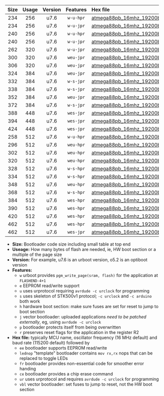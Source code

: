|Size|Usage|Version|Features|Hex file|
|:-:|:-:|:-:|:-:|:--|
|234|256|u7.6|`w-u-hpr`|[atmega88pb_16mhz_19200bps_ur.hex](https://raw.githubusercontent.com/stefanrueger/urboot/main//atmega88pb_16mhz_19200bps_ur.hex)|
|234|256|u7.6|`w-u-jpr`|[atmega88pb_16mhz_19200bps_ur_vbl.hex](https://raw.githubusercontent.com/stefanrueger/urboot/main//atmega88pb_16mhz_19200bps_ur_vbl.hex)|
|240|256|u7.6|`w-u-hpr`|[atmega88pb_16mhz_19200bps_lednop_ur.hex](https://raw.githubusercontent.com/stefanrueger/urboot/main//atmega88pb_16mhz_19200bps_lednop_ur.hex)|
|240|256|u7.6|`w-u-jpr`|[atmega88pb_16mhz_19200bps_lednop_ur_vbl.hex](https://raw.githubusercontent.com/stefanrueger/urboot/main//atmega88pb_16mhz_19200bps_lednop_ur_vbl.hex)|
|262|320|u7.6|`w-u-jpr`|[atmega88pb_16mhz_19200bps_lednop_fr_ur_vbl.hex](https://raw.githubusercontent.com/stefanrueger/urboot/main//atmega88pb_16mhz_19200bps_lednop_fr_ur_vbl.hex)|
|300|320|u7.6|`weu-jpr`|[atmega88pb_16mhz_19200bps_ee_ur_vbl.hex](https://raw.githubusercontent.com/stefanrueger/urboot/main//atmega88pb_16mhz_19200bps_ee_ur_vbl.hex)|
|306|320|u7.6|`weu-jpr`|[atmega88pb_16mhz_19200bps_ee_lednop_ur_vbl.hex](https://raw.githubusercontent.com/stefanrueger/urboot/main//atmega88pb_16mhz_19200bps_ee_lednop_ur_vbl.hex)|
|324|384|u7.6|`weu-jpr`|[atmega88pb_16mhz_19200bps_ee_lednop_fr_ur_vbl.hex](https://raw.githubusercontent.com/stefanrueger/urboot/main//atmega88pb_16mhz_19200bps_ee_lednop_fr_ur_vbl.hex)|
|332|384|u7.6|`w-s-jpr`|[atmega88pb_16mhz_19200bps_vbl.hex](https://raw.githubusercontent.com/stefanrueger/urboot/main//atmega88pb_16mhz_19200bps_vbl.hex)|
|338|384|u7.6|`w-s-jpr`|[atmega88pb_16mhz_19200bps_lednop_vbl.hex](https://raw.githubusercontent.com/stefanrueger/urboot/main//atmega88pb_16mhz_19200bps_lednop_vbl.hex)|
|352|384|u7.6|`weu-jpr`|[atmega88pb_16mhz_19200bps_ee_lednop_fr_ce_ur_vbl.hex](https://raw.githubusercontent.com/stefanrueger/urboot/main//atmega88pb_16mhz_19200bps_ee_lednop_fr_ce_ur_vbl.hex)|
|372|384|u7.6|`w-s-jpr`|[atmega88pb_16mhz_19200bps_lednop_fr_vbl.hex](https://raw.githubusercontent.com/stefanrueger/urboot/main//atmega88pb_16mhz_19200bps_lednop_fr_vbl.hex)|
|388|448|u7.6|`wes-jpr`|[atmega88pb_16mhz_19200bps_ee_vbl.hex](https://raw.githubusercontent.com/stefanrueger/urboot/main//atmega88pb_16mhz_19200bps_ee_vbl.hex)|
|394|448|u7.6|`wes-jpr`|[atmega88pb_16mhz_19200bps_ee_lednop_vbl.hex](https://raw.githubusercontent.com/stefanrueger/urboot/main//atmega88pb_16mhz_19200bps_ee_lednop_vbl.hex)|
|424|448|u7.6|`wes-jpr`|[atmega88pb_16mhz_19200bps_ee_lednop_fr_vbl.hex](https://raw.githubusercontent.com/stefanrueger/urboot/main//atmega88pb_16mhz_19200bps_ee_lednop_fr_vbl.hex)|
|258|512|u7.6|`w-u-hpr`|[atmega88pb_16mhz_19200bps_lednop_fr_ur.hex](https://raw.githubusercontent.com/stefanrueger/urboot/main//atmega88pb_16mhz_19200bps_lednop_fr_ur.hex)|
|296|512|u7.6|`weu-hpr`|[atmega88pb_16mhz_19200bps_ee_ur.hex](https://raw.githubusercontent.com/stefanrueger/urboot/main//atmega88pb_16mhz_19200bps_ee_ur.hex)|
|302|512|u7.6|`weu-hpr`|[atmega88pb_16mhz_19200bps_ee_lednop_ur.hex](https://raw.githubusercontent.com/stefanrueger/urboot/main//atmega88pb_16mhz_19200bps_ee_lednop_ur.hex)|
|320|512|u7.6|`weu-hpr`|[atmega88pb_16mhz_19200bps_ee_lednop_fr_ur.hex](https://raw.githubusercontent.com/stefanrueger/urboot/main//atmega88pb_16mhz_19200bps_ee_lednop_fr_ur.hex)|
|328|512|u7.6|`w-s-hpr`|[atmega88pb_16mhz_19200bps.hex](https://raw.githubusercontent.com/stefanrueger/urboot/main//atmega88pb_16mhz_19200bps.hex)|
|334|512|u7.6|`w-s-hpr`|[atmega88pb_16mhz_19200bps_lednop.hex](https://raw.githubusercontent.com/stefanrueger/urboot/main//atmega88pb_16mhz_19200bps_lednop.hex)|
|348|512|u7.6|`weu-hpr`|[atmega88pb_16mhz_19200bps_ee_lednop_fr_ce_ur.hex](https://raw.githubusercontent.com/stefanrueger/urboot/main//atmega88pb_16mhz_19200bps_ee_lednop_fr_ce_ur.hex)|
|368|512|u7.6|`w-s-hpr`|[atmega88pb_16mhz_19200bps_lednop_fr.hex](https://raw.githubusercontent.com/stefanrueger/urboot/main//atmega88pb_16mhz_19200bps_lednop_fr.hex)|
|384|512|u7.6|`wes-hpr`|[atmega88pb_16mhz_19200bps_ee.hex](https://raw.githubusercontent.com/stefanrueger/urboot/main//atmega88pb_16mhz_19200bps_ee.hex)|
|390|512|u7.6|`wes-hpr`|[atmega88pb_16mhz_19200bps_ee_lednop.hex](https://raw.githubusercontent.com/stefanrueger/urboot/main//atmega88pb_16mhz_19200bps_ee_lednop.hex)|
|420|512|u7.6|`wes-hpr`|[atmega88pb_16mhz_19200bps_ee_lednop_fr.hex](https://raw.githubusercontent.com/stefanrueger/urboot/main//atmega88pb_16mhz_19200bps_ee_lednop_fr.hex)|
|462|512|u7.6|`wes-hpr`|[atmega88pb_16mhz_19200bps_ee_lednop_fr_ce.hex](https://raw.githubusercontent.com/stefanrueger/urboot/main//atmega88pb_16mhz_19200bps_ee_lednop_fr_ce.hex)|
|462|512|u7.6|`wes-jpr`|[atmega88pb_16mhz_19200bps_ee_lednop_fr_ce_vbl.hex](https://raw.githubusercontent.com/stefanrueger/urboot/main//atmega88pb_16mhz_19200bps_ee_lednop_fr_ce_vbl.hex)|

- **Size:** Bootloader code size including small table at top end
- **Useage:** How many bytes of flash are needed, ie, HW boot section or a multiple of the page size
- **Version:** For example, u7.6 is an urboot version, o5.2 is an optiboot version
- **Features:**
  + `w` urboot provides `pgm_write_page(sram, flash)` for the application at `FLASHEND-4+1`
  + `e` EEPROM read/write support
  + `u` uses urprotocol requiring `avrdude -c urclock` for programming
  + `s` uses skeleton of STK500v1 protocol; `-c urclock` and `-c arduino` both work
  + `h` hardware boot section: make sure fuses are set for reset to jump to boot section
  + `j` vector bootloader: uploaded applications *need to be patched externally*, eg, using `avrdude -c urclock`
  + `p` bootloader protects itself from being overwritten
  + `r` preserves reset flags for the application in the register R2
- **Hex file:** typically MCU name, oscillator frequency (16 MHz default) and baud rate (115200 default) followed by
  + `ee` bootloader supports EEPROM read/write
  + `lednop` "template" bootloader contains `mov rx,rx` nops that can be replaced to toggle LEDs
  + `fr` bootloader provides non-essential code for smoother error handing
  + `ce` bootloader provides a chip erase command
  + `ur` uses urprotocol and requires `avrdude -c urclock` for programming
  + `vbl` vector bootloader: set fuses to jump to reset, not the HW boot section
